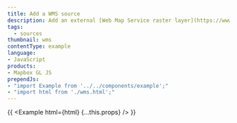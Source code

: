 ```yaml
---
title: Add a WMS source
description: Add an external [Web Map Service raster layer](https://www.ogc.org/standards/wms) to the map using [`addSource`](/mapbox-gl-js/api/map/#map#addsource)'s [`tiles`](/mapbox-gl-js/style-spec/sources/#raster-tiles) option.
tags:
  - sources
thumbnail: wms
contentType: example
language:
- JavaScript
products:
- Mapbox GL JS
prependJs:
- "import Example from '../../components/example';"
- "import html from './wms.html';"
---
```


{{ <Example html={html} {...this.props} /> }}

